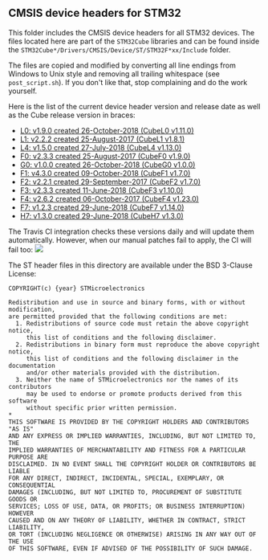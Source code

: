 ## CMSIS device headers for STM32

This folder includes the CMSIS device headers for all STM32 devices.
The files located here are part of the `STM32Cube` libraries and can be found inside the `STM32Cube*/Drivers/CMSIS/Device/ST/STM32F*xx/Include` folder.  

The files are copied and modified by converting all line endings from Windows to Unix style and removing all trailing whitespace (see `post_script.sh`). If you don't like that, stop complaining and do the work yourself.

Here is the list of the current device header version and release date as well as the Cube release version in braces:

- [L0: v1.9.0 created 26-October-2018 (CubeL0 v1.11.0)](http://www.st.com/en/embedded-software/stm32cubel0.html)
- [L1: v2.2.2 created 25-August-2017 (CubeL1 v1.8.1)](http://www.st.com/en/embedded-software/stm32cubel1.html)
- [L4: v1.5.0 created 27-July-2018 (CubeL4 v1.13.0)](http://www.st.com/en/embedded-software/stm32cubel4.html)
- [F0: v2.3.3 created 25-August-2017 (CubeF0 v1.9.0)](http://www.st.com/en/embedded-software/stm32cubef0.html)
- [G0: v1.0.0 created 26-October-2018 (CubeG0 v1.0.0)](http://www.st.com/en/embedded-software/stm32cubeg0.html)
- [F1: v4.3.0 created 09-October-2018 (CubeF1 v1.7.0)](http://www.st.com/en/embedded-software/stm32cubef1.html)
- [F2: v2.2.1 created 29-September-2017 (CubeF2 v1.7.0)](http://www.st.com/en/embedded-software/stm32cubef2.html)
- [F3: v2.3.3 created 11-June-2018 (CubeF3 v1.10.0)](http://www.st.com/en/embedded-software/stm32cubef3.html)
- [F4: v2.6.2 created 06-October-2017 (CubeF4 v1.23.0)](http://www.st.com/en/embedded-software/stm32cubef4.html)
- [F7: v1.2.3 created 29-June-2018 (CubeF7 v1.14.0)](http://www.st.com/en/embedded-software/stm32cubef7.html)
- [H7: v1.3.0 created 29-June-2018 (CubeH7 v1.3.0)](http://www.st.com/en/embedded-software/stm32cubeh7.html)

The Travis CI integration checks these versions daily and will update them automatically.
However, when our manual patches fail to apply, the CI will fail too: [![](https://travis-ci.org/modm-io/cmsis-header-stm32.svg?branch=master)](https://travis-ci.org/modm-io/cmsis-header-stm32)

The ST header files in this directory are available under the BSD 3-Clause License:
```
COPYRIGHT(c) {year} STMicroelectronics

Redistribution and use in source and binary forms, with or without modification,
are permitted provided that the following conditions are met:
  1. Redistributions of source code must retain the above copyright notice,
     this list of conditions and the following disclaimer.
  2. Redistributions in binary form must reproduce the above copyright notice,
     this list of conditions and the following disclaimer in the documentation
     and/or other materials provided with the distribution.
  3. Neither the name of STMicroelectronics nor the names of its contributors
     may be used to endorse or promote products derived from this software
     without specific prior written permission.
*
THIS SOFTWARE IS PROVIDED BY THE COPYRIGHT HOLDERS AND CONTRIBUTORS "AS IS"
AND ANY EXPRESS OR IMPLIED WARRANTIES, INCLUDING, BUT NOT LIMITED TO, THE
IMPLIED WARRANTIES OF MERCHANTABILITY AND FITNESS FOR A PARTICULAR PURPOSE ARE
DISCLAIMED. IN NO EVENT SHALL THE COPYRIGHT HOLDER OR CONTRIBUTORS BE LIABLE
FOR ANY DIRECT, INDIRECT, INCIDENTAL, SPECIAL, EXEMPLARY, OR CONSEQUENTIAL
DAMAGES (INCLUDING, BUT NOT LIMITED TO, PROCUREMENT OF SUBSTITUTE GOODS OR
SERVICES; LOSS OF USE, DATA, OR PROFITS; OR BUSINESS INTERRUPTION) HOWEVER
CAUSED AND ON ANY THEORY OF LIABILITY, WHETHER IN CONTRACT, STRICT LIABILITY,
OR TORT (INCLUDING NEGLIGENCE OR OTHERWISE) ARISING IN ANY WAY OUT OF THE USE
OF THIS SOFTWARE, EVEN IF ADVISED OF THE POSSIBILITY OF SUCH DAMAGE.
```
